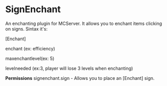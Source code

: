 SignEnchant
===========

An enchanting plugin for MCServer. It allows you to enchant items clicking on signs. Sintax it's:

[Enchant]

enchant (ex: efficiency)

maxenchantlevel(ex: 5)

levelneeded (ex:3, player will lose 3 levels when enchanting)

**Permissions**
signenchant.sign    -    Allows you to place an [Enchant] sign.
